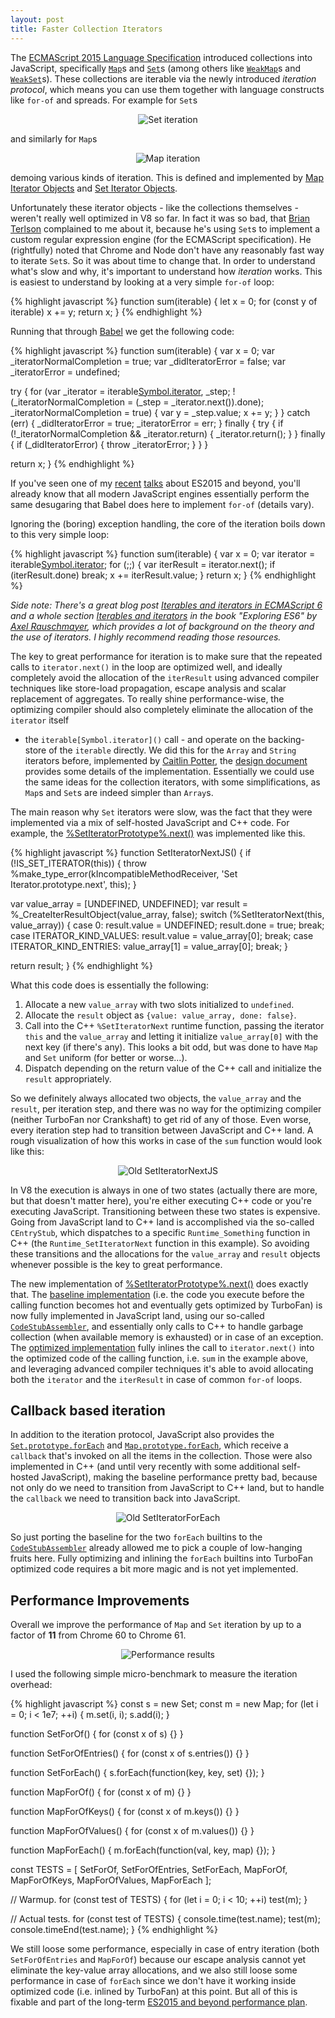 ```yaml
---
layout: post
title: Faster Collection Iterators
---
```


The [ECMAScript 2015 Language Specification](https://www.ecma-international.org/ecma-262/6.0/) introduced collections into
JavaScript, specifically [`Map`](https://developer.mozilla.org/en/docs/Web/JavaScript/Reference/Global_Objects/Map)s and
[`Set`](https://developer.mozilla.org/en/docs/Web/JavaScript/Reference/Global_Objects/Set)s (among others like
[`WeakMap`](https://developer.mozilla.org/en/docs/Web/JavaScript/Reference/Global_Objects/WeakMap)s and
[`WeakSet`](https://developer.mozilla.org/en/docs/Web/JavaScript/Reference/Global_Objects/WeakSet)s). These collections are
iterable via the newly introduced *iteration protocol*, which means you can use them together with language constructs
like `for-of` and spreads. For example for `Set`s

<p><center>
  <img src="/images/2017/devtools-set-20170714.png" alt="Set iteration" />
</center></p>

and similarly for `Map`s

<p><center>
  <img src="/images/2017/devtools-map-20170714.png" alt="Map iteration" />
</center></p>

demoing various kinds of iteration. This is defined and implemented by
[Map Iterator Objects](https://www.ecma-international.org/ecma-262/6.0/#sec-map-iterator-objects) and
[Set Iterator Objects](https://www.ecma-international.org/ecma-262/6.0/#sec-set-iterator-objects).

Unfortunately these iterator objects - like the collections themselves - weren't really well optimized in
V8 so far. In fact it was so bad, that [Brian Terlson](https://twitter.com/bterlson) complained to me about
it, because he's using `Set`s to implement a custom regular expression engine (for the ECMAScript specification).
He (rightfully) noted that Chrome and Node don't have any reasonably fast way to iterate `Set`s. So it was about
 time to change that. In order to understand what's slow and why, it's important to understand
how *iteration* works. This is easiest to understand by looking at a very simple `for-of` loop:

{% highlight javascript %}
function sum(iterable) {
  let x = 0;
  for (const y of iterable) x += y;
  return x;
}
{% endhighlight %}

Running that through [Babel](http://babeljs.io) we get the following code:

{% highlight javascript %}
function sum(iterable) {
  var x = 0;
  var _iteratorNormalCompletion = true;
  var _didIteratorError = false;
  var _iteratorError = undefined;

  try {
    for (var _iterator = iterable[Symbol.iterator](), _step; !(_iteratorNormalCompletion = (_step = _iterator.next()).done); _iteratorNormalCompletion = true) {
      var y = _step.value;
      x += y;
    }
  } catch (err) {
    _didIteratorError = true;
    _iteratorError = err;
  } finally {
    try {
      if (!_iteratorNormalCompletion && _iterator.return) {
        _iterator.return();
      }
    } finally {
      if (_didIteratorError) {
        throw _iteratorError;
      }
    }
  }

  return x;
}
{% endhighlight %}

If you've seen one of my [recent](https://docs.google.com/presentation/d/1DKEpAIwj9grN5UQODWo54BpdJNPVSE7soWBJTeXQq9A)
[talks](https://docs.google.com/presentation/d/1wiiZeRQp8-sXDB9xXBUAGbaQaWJC84M5RNxRyQuTmhk) about ES2015 and beyond,
you'll already know that all modern JavaScript engines essentially perform the same desugaring that Babel does here
to implement `for-of` (details vary).

Ignoring the (boring) exception handling, the core of the iteration boils down to this very simple loop:

{% highlight javascript %}
function sum(iterable) {
  var x = 0;
  var iterator = iterable[Symbol.iterator]();
  for (;;) {
    var iterResult = iterator.next();
    if (iterResult.done) break;
    x += iterResult.value;
  }
  return x;
}
{% endhighlight %}

*Side note: There's a great blog post [Iterables and iterators in ECMAScript 6](http://2ality.com/2015/02/es6-iteration.html)
and a whole section [Iterables and iterators](http://exploringjs.com/es6/ch_iteration.html) in the book "Exploring
ES6" by [Axel Rauschmayer](https://twitter.com/rauschma), which provides a lot of background on the theory and the
use of iterators. I highly recommend reading those resources.*

The key to great performance for iteration is to make sure that the repeated calls to `iterator.next()` in the
loop are optimized well, and ideally completely avoid the allocation of the `iterResult` using advanced compiler
techniques like store-load propagation, escape analysis and scalar replacement of aggregates. To really shine
performance-wise, the optimizing compiler should also completely eliminate the allocation of the `iterator` itself
- the `iterable[Symbol.iterator]()` call - and operate on the backing-store of the `iterable` directly. We did this for
the `Array` and `String` iterators before, implemented by [Caitlin Potter](https://twitter.com/caitp88), the [design
document](https://docs.google.com/document/d/13z1fvRVpe_oEroplXEEX0a3WK94fhXorHjcOMsDmR-8) provides some details
of the implementation. Essentially we could use the same ideas for the collection iterators, with some simplifications,
as `Map`s and `Set`s are indeed simpler than `Array`s.

The main reason why `Set` iterators were slow, was the fact that they were implemented via a mix of self-hosted
JavaScript and C++ code. For example, the
[%SetIteratorPrototype%.next()](https://www.ecma-international.org/ecma-262/6.0/#sec-%setiteratorprototype%.next)
was implemented like this.

{% highlight javascript %}
function SetIteratorNextJS() {
  if (!IS_SET_ITERATOR(this)) {
    throw %make_type_error(kIncompatibleMethodReceiver,
                        'Set Iterator.prototype.next', this);
  }

  var value_array = [UNDEFINED, UNDEFINED];
  var result = %_CreateIterResultObject(value_array, false);
  switch (%SetIteratorNext(this, value_array)) {
    case 0:
      result.value = UNDEFINED;
      result.done = true;
      break;
    case ITERATOR_KIND_VALUES:
      result.value = value_array[0];
      break;
    case ITERATOR_KIND_ENTRIES:
      value_array[1] = value_array[0];
      break;
  }

  return result;
}
{% endhighlight %}

What this code does is essentially the following:

1. Allocate a new `value_array` with two slots initialized to `undefined`.
2. Allocate the `result` object as `{value: value_array, done: false}`.
3. Call into the C++ `%SetIteratorNext` runtime function, passing the
   iterator `this` and the `value_array` and letting it initialize
   `value_array[0]` with the next key (if there's any). This looks a
   bit odd, but was done to have `Map` and `Set` uniform (for better
   or worse...).
4. Dispatch depending on the return value of the C++ call and initialize
   the `result` appropriately.

So we definitely always allocated two objects, the `value_array` and the `result`, per iteration step, and there was no way
for the optimizing compiler (neither TurboFan nor Crankshaft) to get rid of any of those. Even worse, every iteration step
had to transition between JavaScript and C++ land. A rough visualization of how this works in case of the `sum` function
would look like this:

<p><center>
  <img src="/images/2017/set-iterator-next-js-20170714.png" alt="Old SetIteratorNextJS" />
</center></p>

In V8 the execution is always in one of two states (actually there are more, but that doesn't matter here), you're either
executing C++ code or you're executing JavaScript. Transitioning between these two states is expensive. Going from JavaScript
land to C++ land is accomplished via the so-called `CEntryStub`, which dispatches to a specific `Runtime_Something` function
in C++ (the `Runtime_SetIteratorNext` function in this example). So avoiding these transitions and the allocations for the
`value_array` and `result` objects whenever possible is the key to great performance.

The new implementation of
[%SetIteratorPrototype%.next()](https://www.ecma-international.org/ecma-262/6.0/#sec-%setiteratorprototype%.next) does exactly
that. The [baseline implementation](https://chromium-review.googlesource.com/563626) (i.e. the code you execute before the calling function becomes hot and eventually gets
optimized by TurboFan) is now fully implemented in JavaScript land, using our so-called
[`CodeStubAssembler`](https://github.com/v8/v8/wiki/CodeStubAssembler-Builtins), and essentially only calls to C++ to handle
garbage collection (when available memory is exhausted) or in case of an exception. The [optimized implementation](https://chromium-review.googlesource.com/570159) fully
inlines the call to `iterator.next()` into the optimized code of the calling function, i.e. `sum` in the example above, and
leveraging advanced compiler techniques it's able to avoid allocating both the `iterator` and the `iterResult` in case of
common `for-of` loops.

## Callback based iteration

In addition to the iteration protocol, JavaScript also provides the
[`Set.prototype.forEach`](https://developer.mozilla.org/en-US/docs/Web/JavaScript/Reference/Global_Objects/Set/forEach)
and [`Map.prototype.forEach`](https://developer.mozilla.org/en-US/docs/Web/JavaScript/Reference/Global_Objects/Map/forEach),
which receive a `callback` that's invoked on all the items in the collection. Those were also implemented in C++ (and until
very recently with some additional self-hosted JavaScript), making the baseline performance pretty bad, because not only
do we need to transition from JavaScript to C++ land, but to handle the `callback` we need to transition back into JavaScript.

<p><center>
  <img src="/images/2017/set-iterator-foreach-20170714.png" alt="Old SetIteratorForEach" />
</center></p>

So just porting the baseline for the two `forEach` builtins to the 
[`CodeStubAssembler`](https://github.com/v8/v8/wiki/CodeStubAssembler-Builtins) already allowed me to pick a couple of
low-hanging fruits here. Fully optimizing and inlining the `forEach` builtins into TurboFan optimized code requires a
bit more magic and is not yet implemented.

## Performance Improvements

Overall we improve the performance of `Map` and `Set` iteration by up to a factor of **11** from Chrome 60 to Chrome 61.

<p><center>
  <img src="/images/2017/improvements-20170714.png" alt="Performance results" />
</center></p>

I used the following simple micro-benchmark to measure the iteration overhead:

{% highlight javascript %}
const s = new Set;
const m = new Map;
for (let i = 0; i < 1e7; ++i) {
  m.set(i, i);
  s.add(i);
}

function SetForOf() {
  for (const x of s) {}
}

function SetForOfEntries() {
  for (const x of s.entries()) {}
}

function SetForEach() {
  s.forEach(function(key, key, set) {});
}

function MapForOf() {
  for (const x of m) {}
}

function MapForOfKeys() {
  for (const x of m.keys()) {}
}

function MapForOfValues() {
  for (const x of m.values()) {}
}

function MapForEach() {
  m.forEach(function(val, key, map) {});
}

const TESTS = [
    SetForOf,
    SetForOfEntries,
    SetForEach,
    MapForOf,
    MapForOfKeys,
    MapForOfValues,
    MapForEach
];

// Warmup.
for (const test of TESTS) {
  for (let i = 0; i < 10; ++i) test(m);
}

// Actual tests.
for (const test of TESTS) {
  console.time(test.name);
  test(m);
  console.timeEnd(test.name);
}
{% endhighlight %}

We still loose some performance, especially in case of entry iteration (both `SetForOfEntries` and `MapForOf`)
because our escape analysis cannot yet eliminate the key-value array allocations, and we also still loose some
performance in case of `forEach` since we don't have it working inside optimized code (i.e. inlined by TurboFan)
at this point. But all of this is fixable and part of the long-term [ES2015 and beyond performance
plan](https://docs.google.com/document/d/1EA9EbfnydAmmU_lM8R_uEMQ-U_v4l9zulePSBkeYWmY).
